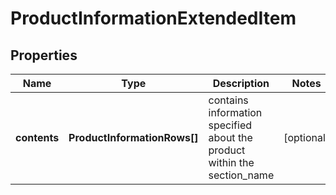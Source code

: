 # ProductInformationExtendedItem

## Properties

| Name | Type | Description | Notes |
|------------ | ------------- | ------------- | -------------|
**contents** | **ProductInformationRows[]** | contains information specified about the product within the section_name |[optional]|